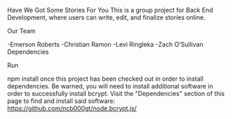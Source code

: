 Have We Got Some Stories For You
This is a group project for Back End Development, where users can write, edit, and finalize stories online.

Our Team

-Emerson Roberts
-Christian Ramon
-Levi Ringleka
-Zach O'Sullivan
Dependencies

Run

npm install
once this project has been checked out in order to install dependencies. Be warned, you will need to install additional software in order to successfully install bcrypt. Visit the "Dependencies" section of this page to find and install said software: https://github.com/ncb000gt/node.bcrypt.js/